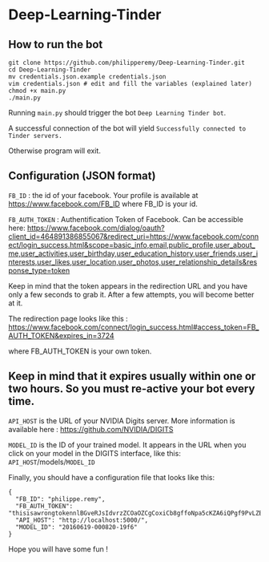 # Deep-Learning-Tinder

## How to run the bot
```
git clone https://github.com/philipperemy/Deep-Learning-Tinder.git
cd Deep-Learning-Tinder
mv credentials.json.example credentials.json
vim credentials.json # edit and fill the variables (explained later)
chmod +x main.py
./main.py
```
Running `main.py` should trigger the bot `Deep Learning Tinder bot`.

A successful connection of the bot will yield `Successfully connected to Tinder servers.`

Otherwise program will exit.

## Configuration (JSON format)


`FB_ID` : the id of your facebook. Your profile is available at https://www.facebook.com/FB_ID where FB_ID is your id.

`FB_AUTH_TOKEN` : Authentification Token of Facebook. Can be accessible here: https://www.facebook.com/dialog/oauth?client_id=464891386855067&redirect_uri=https://www.facebook.com/connect/login_success.html&scope=basic_info,email,public_profile,user_about_me,user_activities,user_birthday,user_education_history,user_friends,user_interests,user_likes,user_location,user_photos,user_relationship_details&response_type=token

Keep in mind that the token appears in the redirection URL and you have only a few seconds to grab it. After a few attempts, you will become better at it.

The redirection page looks like this : https://www.facebook.com/connect/login_success.html#access_token=FB_AUTH_TOKEN&expires_in=3724

where FB_AUTH_TOKEN is your own token.

## Keep in mind that it expires usually within one or two hours. So you must re-active your bot every time.

`API_HOST` is the URL of your NVIDIA Digits server. More information is available here : https://github.com/NVIDIA/DIGITS

`MODEL_ID` is the ID of your trained model. It appears in the URL when you click on your model in the DIGITS interface, like this: `API_HOST`/models/`MODEL_ID`

Finally, you should have a configuration file that looks like this:

```
{
  "FB_ID": "philippe.remy",
  "FB_AUTH_TOKEN": "thisisawrongtokennlBGveRJsIdvrzZCOaOZCgCoxiCb8gffoNpa5cKZA6iQPgf9PvLZBeynaCNYkZCqKEE8IwYJm0dM7EAaTTbXcpEewEdaPfFgp2iFcCNsFnEZC3ytViAfsdfdsO6h3jI4T1gZDZD",
  "API_HOST": "http://localhost:5000/",
  "MODEL_ID": "20160619-000820-19f6"
}
```

Hope you will have some fun !
